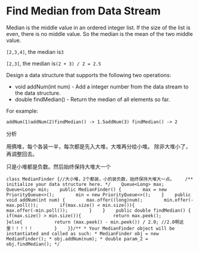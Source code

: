 # Find Median from Data Stream

Median is the middle value in an ordered integer list. If the size of the list is even, there is no middle value. So the median is the mean of the two middle value.

`[2,3,4]`, the median is`3`

`[2,3]`, the median is`(2 + 3) / 2 = 2.5`

Design a data structure that supports the following two operations:

* void addNum\(int num\) - Add a integer number from the data stream to the data structure.
* double findMedian\(\) - Return the median of all elements so far.

For example:

```text
addNum(1)addNum(2)findMedian() -> 1.5addNum(3) findMedian() -> 2
```

分析

用俩堆，每个各装一半，每次都是先入大堆，大堆再分给小堆。 除非大堆小了，再调整回去。

只是小堆都是负数。然后始终保持大堆大一个

```text
class MedianFinder {//大小堆，2个都装，小的装负数，始终保持大堆大一点。    /** initialize your data structure here. */    Queue<Long> max;    Queue<Long> min;    public MedianFinder() {        max = new PriorityQueue<>();        min = new PriorityQueue<>();    }    public void addNum(int num) {        max.offer((long)num);        min.offer(-max.poll());        if(max.size() < min.size()){            max.offer(-min.poll());        }    }    public double findMedian() {        if(max.size() > min.size()){            return max.peek();        }else{            return (max.peek() - min.peek()) / 2.0; //2.0啊这里！！！！！        }    }}/** * Your MedianFinder object will be instantiated and called as such: * MedianFinder obj = new MedianFinder(); * obj.addNum(num); * double param_2 = obj.findMedian(); */
```


